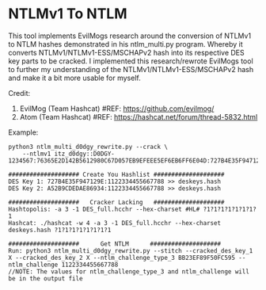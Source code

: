 # NTLMv1 To NTLM

This tool implements EvilMogs research around the conversion of NTLMv1 to NTLM hashes demonstrated in his ntlm_multi.py program. 
Whereby it converts NTLMv1/NTLMv1-ESS/MSCHAPv2 hash into its respective DES key parts to be cracked.
I implemented this research/rewrote EvilMogs tool to further my understanding of the NTLMv1/NTLMv1-ESS/MSCHAPv2 hash and make it a bit more usable for myself.

Credit:
1. EvilMog (Team Hashcat) #REF: https://github.com/evilmog/
2. Atom (Team Hashcat) #REF: https://hashcat.net/forum/thread-5832.html

Example:
```
python3 ntlm_multi_d0dgy_rewrite.py --crack \
    --ntlmv1 itz_d0dgy::D0DGY-1234567:76365E2D142B5612980C67D057EB9EFEEE5EF6EB6FF6E04D:727B4E35F947129EA52B9CDEDAE86934BB23EF89F50FC595:1122334455667788

#################### Create You Hashlist ####################
DES Key 1: 727B4E35F947129E:1122334455667788 >> deskeys.hash
DES Key 2: A52B9CDEDAE86934:1122334455667788 >> deskeys.hash

####################   Cracker Lacking   ####################
Hashtopolis: -a 3 -1 DES_full.hcchr --hex-charset #HL# ?1?1?1?1?1?1?1?1
Hashcat: ./hashcat -w 4 -a 3 -1 DES_full.hcchr --hex-charset deskeys.hash ?1?1?1?1?1?1?1?1

####################      Get NTLM      ####################
Run: python3 ntlm_multi_d0dgy_rewrite.py --stitch --cracked_des_key_1 X --cracked_des_key_2 X --ntlm_challenge_type_3 BB23EF89F50FC595 --ntlm_challenge 1122334455667788
//NOTE: The values for ntlm_challenge_type_3 and ntlm_challenge will be in the output file
```
